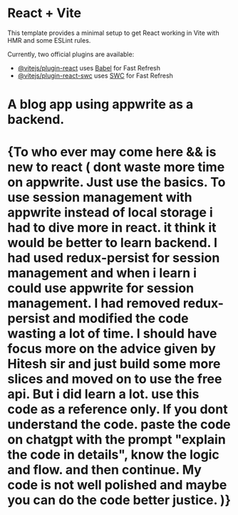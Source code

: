 # React + Vite

This template provides a minimal setup to get React working in Vite with HMR and some ESLint rules.

Currently, two official plugins are available:

- [@vitejs/plugin-react](https://github.com/vitejs/vite-plugin-react/blob/main/packages/plugin-react/README.md) uses [Babel](https://babeljs.io/) for Fast Refresh
- [@vitejs/plugin-react-swc](https://github.com/vitejs/vite-plugin-react-swc) uses [SWC](https://swc.rs/) for Fast Refresh

# A blog app using appwrite as a backend. 
# {To who ever may come here && is new to react (  dont waste more time on appwrite. Just use the basics. To use session management with appwrite instead of local storage i had to dive more in react. it think it would be better to learn backend. I had used redux-persist for session management and when i learn i could use appwrite for session management. I had removed redux-persist and modified the code wasting a lot of time. I should have focus more on the advice given by Hitesh sir and just build some more slices and moved on to use the free api. But i did learn a lot. use this code as a reference only. If you dont understand the code. paste the code on chatgpt with the prompt "explain the code in details", know the logic and flow. and then continue. My code is not well polished and maybe you can do the code better justice.  )} 
